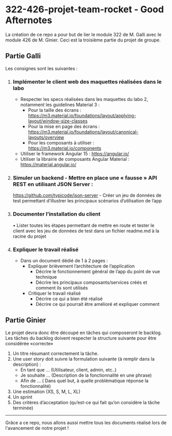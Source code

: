 # 322-426-projet-team-rocket - Good Afternotes

La création de ce repo a pour but de lier le module 322 de M. Galli avec le module 426 de M. Ginier.
Ceci est la troisième partie du projet de groupe.

## Partie Galli

Les consignes sont les suivantes :

1. ### Implémenter le client web des maquettes réalisées dans le labo
   - Respecter les specs réalisées dans les maquettes du labo 2, notamment les guidelines Material 3 :
     - Pour la taille des écrans : https://m3.material.io/foundations/layout/applying-layout/window-size-classes
     - Pour la mise en page des écrans : https://m3.material.io/foundations/layout/canonical-layouts/overview
     - Pour les composants à utiliser : https://m3.material.io/components
   - Utiliser le framework Angular 15 : https://angular.io/
   - Utiliser la librairie de composants Angular Material : https://material.angular.io/
2. ### Simuler un backend - Mettre en place une « fausse » API REST en utilisant JSON Server :
   https://github.com/typicode/json-server - Créer un jeu de données de test permettant d’illustrer les principaux scénarios d’utilisation de
   l’app
3. ### Documenter l’installation du client
   • Lister toutes les étapes permettant de mettre en route et tester le client avec les jeu de données
   de test dans un fichier readme.md à la racine du projet
4. ### Expliquer le travail réalisé
   - Dans un document dédié de 1 à 2 pages :
     - Expliquer brièvement l’architecture de l’application
       - Décrire le fonctionnement général de l’app du point de vue technique
       - Décrire les principaux composants/services créés et comment ils sont utilisés
     - Critiquer le travail réalisé
       - Décrire ce qui a bien été réalisé
       - Décrire ce qui pourrait être amélioré et expliquer comment

## Partie Ginier

Le projet devra donc être découpé en tâches qui composeront le backlog. Les tâches du backlog doivent respecter la structure suivante pour être considérée «correcte»

1. Un titre résumant correctement la tâche.
2. Une user story doit suivre la formulation suivante (à remplir dans la description) :
   - En tant que … (Utilisateur, client, admin, etc..)
   - Je souhaite … (Description de la fonctionnalité en une phrase)
   - Afin de … ( Dans quel but, à quelle problématique réponse la fonctionnalité)
3. Une estimation (XS, S, M, L, XL)
4. Un sprint
5. Des critères d’acceptation (qu’est-ce qui fait qu’on considère la tâche terminée)

---

Grâce a ce repo, nous allons aussi mettre tous les documents réalisé lors de l'avancement de notre projet !
